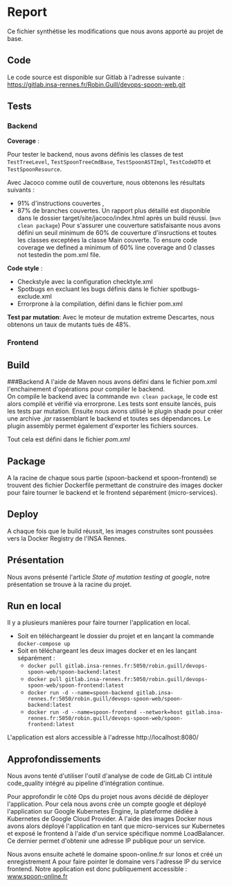 # Report 
Ce fichier synthétise les modifications que nous avons apporté au projet de base.

## Code

Le code source est disponible sur Gitlab à l'adresse suivante : https://gitlab.insa-rennes.fr/Robin.Guill/devops-spoon-web.git

## Tests
### Backend 
**Coverage** : 

Pour tester le backend, nous avons définis les classes de test `TestTreeLevel`, `TestSpoonTreeCmdBase`, `TestSpoonASTImpl`, `TestCodeDTO` et `TestSpoonResource`. 

Avec Jacoco comme outil de couverture, nous obtenons les résultats suivants : 
 - 91% d'instructions couvertes ,
 - 87% de branches couvertes.
 Un rapport plus détaillé est disponible dans le dossier target/site/jacoco/index.html après un build réussi. (`mvn clean package`)
 Pour s'assurer une couverture satisfaisante nous avons défini un seuil minimum de 60% de couverture d'insructions et toutes les classes exceptées la classe Main couverte.
 To ensure code coverage we defined a minimum of 60% line coverage and 0 classes not testedin the pom.xml file. 
 
**Code style** :
 
- Checkstyle avec la configuration checktyle.xml
- Spotbugs en excluant les bugs définis dans le fichier spotbugs-exclude.xml
- Errorprone à la compilation, défini dans le fichier pom.xml

**Test par mutation**:
Avec le moteur de mutation extreme Descartes, nous obtenons un taux de mutants tués de 48%.
### Frontend
 
## Build
###Backend
A l'aide de Maven nous avons défini dans le fichier pom.xml l'enchainement d'opérations pour compiler le backend.  
On compile le backend avec la commande `mvn clean package`, le code est alors compilé et vérifié via errorprone. Les tests sont ensuite lancés, puis les tests par mutation. Ensuite nous avons utilisé le plugin shade pour créer une archive *.jar* rassemblant le backend et toutes ses dépendances. Le plugin assembly permet également d'exporter les fichiers sources. 

Tout cela est défini dans le fichier *pom.xml*

## Package
A la racine de chaque sous partie (spoon-backend et spoon-frontend) se trouvent des fichier Dockerfile permettant de construire des images docker pour faire tourner le backend et le frontend séparément (micro-services).
## Deploy
A chaque fois que le build réussit, les images construites sont poussées vers la Docker Registry de l'INSA Rennes.

## Présentation
Nous avons présenté l'article *State of mutation testing at google*, notre présentation se trouve à la racine du projet.

## Run en local
Il y a plusieurs manières pour faire tourner l'application en local. 
- Soit en téléchargeant le dossier du projet et en lançant la commande `docker-compose up`
- Soit en téléchargeant les deux images docker et en les lançant séparément : 
   - `docker pull gitlab.insa-rennes.fr:5050/robin.guill/devops-spoon-web/spoon-backend:latest` 
   - `docker pull gitlab.insa-rennes.fr:5050/robin.guill/devops-spoon-web/spoon-frontend:latest`
   - `docker run -d --name=spoon-backend gitlab.insa-rennes.fr:5050/robin.guill/devops-spoon-web/spoon-backend:latest`
   - `docker run -d --name=spoon-frontend --network=host gitlab.insa-rennes.fr:5050/robin.guill/devops-spoon-web/spoon-frontend:latest`
   
 L'application est alors accessible à l'adresse http://localhost:8080/
## Approfondissements
Nous avons tenté d'utiliser l'outil d'analyse de code de GitLab CI intitulé code_quality intégré au pipeline d'intégration continue. 

Pour approfondir le côté Ops du projet nous avons décidé de déployer l'application. 
Pour cela nous avons crée un compte google et déployé l'application sur Google Kubernetes Engine, la plateforme dédiée à Kubernetes de Google Cloud Provider. 
A l'aide des images Docker nous avons alors déployé l'application en tant que micro-services sur Kubernetes et exposé le frontend à l'aide d'un service spécifique nommé LoadBalancer. 
Ce dernier permet d'obtenir une adresse IP publique pour un service. 

Nous avons ensuite acheté le domaine spoon-online.fr sur Ionos et créé un enregistrement A pour faire pointer le domaine vers l'adresse IP du service frontend. 
Notre application est donc publiquement accessible : www.spoon-online.fr
 

